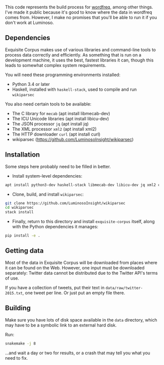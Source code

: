 This code represents the build process for [wordfreq][], among other things.
I've made it public because it's good to know where the data in wordfreq comes
from. However, I make no promises that you'll be able to run it if you don't
work at Luminoso.

[wordfreq]: https://github.com/LuminosoInsight/wordfreq

## Dependencies

Exquisite Corpus makes use of various libraries and command-line tools to
process data correctly and efficiently. As something that is run on a
development machine, it uses the best, fastest libraries it can, though this
leads to somewhat complex system requirements.

You will need these programming environments installed:

- Python 3.4 or later
- Haskell, installed with `haskell-stack`, used to compile and run `wikiparsec`

You also need certain tools to be available:

- The C library for `mecab` (apt install libmecab-dev)
- The ICU Unicode libraries (apt install libicu-dev)
- The JSON processor `jq` (apt install jq)
- The XML processor `xml2` (apt install xml2)
- The HTTP downloader `curl` (apt install curl)
- wikiparsec (https://github.com/LuminosoInsight/wikiparsec)


## Installation

Some steps here probably need to be filled in better.

- Install system-level dependencies:

```sh
apt install python3-dev haskell-stack libmecab-dev libicu-dev jq xml2 curl
```

- Clone, build, and install `wikiparsec`:

```sh
git clone https://github.com/LuminosoInsight/wikiparsec
cd wikiparsec
stack install
```

- Finally, return to this directory and install `exquisite-corpus` itself,
  along with the Python dependencies it manages:

```sh
pip install -e .
```

## Getting data

Most of the data in Exquisite Corpus will be downloaded from places where it
can be found on the Web. However, one input must be downloaded separately:
Twitter data cannot be distributed due to the Twitter API's terms of use.

If you have a collection of tweets, put their text in
`data/raw/twitter-2015.txt`, one tweet per line. Or just put an empty file
there.


## Building

Make sure you have lots of disk space available in the `data` directory, which
may have to be a symbolic link to an external hard disk.

Run:

```sh
snakemake -j 8
```

...and wait a day or two for results, or a crash that may tell you what you need to fix.
